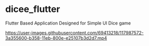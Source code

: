# dicee_flutter

Flutter Based Application Designed for Simple UI Dice game

https://user-images.githubusercontent.com/69413218/117987572-3a355600-b358-11eb-800e-e25107b3d2d7.mp4


